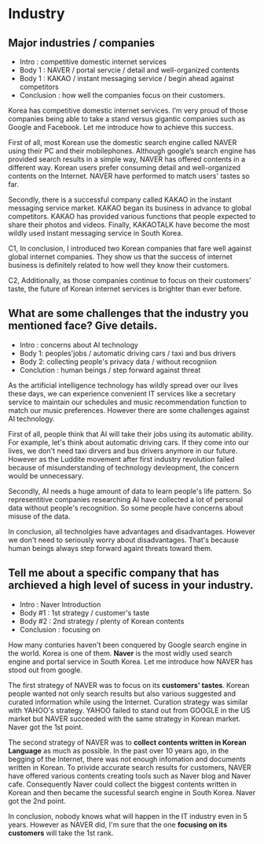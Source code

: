 # Industry

## Major industries / companies

- Intro : competitive domestic internet services
- Body 1 : NAVER / portal servcie / detail and well-organized contents
- Body 1 : KAKAO / instant messaging service / begin ahead against competitors
- Conclusion : how well the companies focus on their customers.

Korea has competitive domestic internet services. I’m very proud of those companies being able to take a stand versus gigantic companies such as Google and Facebook. Let me introduce how to achieve this success.

First of all, most Korean use the domestic search engine called NAVER using their PC and their mobilephones. Although google’s search engine has provided search results in a simple way, NAVER has offered contents in a different way. Korean users prefer consuming detail and well-organized contents on the Internet. NAVER have performed to match users' tastes so far. 

Secondly, there is a successful company called KAKAO in the instant messaging service market. KAKAO began its business in advance to global competitors. KAKAO has provided various functions that people expected to share their photos and videos. Finally, KAKAOTALK have become the most wildly used instant messaging service in South Korea. 

C1, In conclusion, I introduced two Korean companies that fare well against global internet companies. They show us that the success of internet business is definitely related to how well they know their customers.

C2, Additionally, as those companies continue to focus on their customers’ taste, the future of Korean internet services is brighter than ever before.

## What are some challenges that the industry you mentioned face? Give details.

- Intro : concerns about AI technology
- Body 1: peoples'jobs / automatic driving cars / taxi and bus drivers
- Body 2: collecting people's privacy data / without recogniion
- Conclution : human beings / step forward against threat 

As the artificial intelligence technology has wildly spread over our lives these days, we can experience convenient IT services like a secretary service to maintain our schedules and music recommendation function to match our music preferences. However there are some challenges against AI technology.

First of all, people think that AI will take their jobs using its automatic ability. For example, let's think about automatic driving cars. If they come into our lives, we don't need taxi dirvers and bus drivers anymore in our future. However as the Luddite movement after first industry revolution failed because of misunderstanding of technology devleopment, the concern would be unnecessary.

Secondly, AI needs a huge amount of data to learn people's life pattern. So representitive companies researching AI have collected a lot of personal data without people's recognition. So some people have concerns about misuse of the data.

In conclusion, all technolgies have advantages and disadvantages. However we don't need to seriously worry about disadvantages. That's because human beings always step forward againt threats toward them.

## Tell me about a specific company that has archieved a high level of sucess in your industry.

- Intro : Naver Introduction
- Body #1 : 1st strategy / customer's taste
- Body #2 : 2nd strategy / plenty of Korean contents
- Conclusion : focusing on  

How many conturies haven't been conquered by Google search engine in the world. Korea is one of them. **Naver** is the most widly used search engine and portal service in South Korea. Let me introduce how NAVER has stood out from google.

The first strategy of NAVER was to focus on its **customers' tastes**. Korean people wanted not only search results but also various suggested and curated information while using the Internet. Curation strategy was similar with YAHOO's strategy. YAHOO failed to stand out from GOOGLE in the US market but NAVER succeeded with the same strategy in Korean market. Naver got the 1st point.

The second strategy of NAVER was to **collect contents written in Korean Language** as much as possible. In the past over 10 years ago, in the begging of the Internet, there was not enough infomation and documents written in Korean. To privide accurate search results for customers, NAVER have offered various contents creating tools such as Naver blog and Naver cafe. Consequently Naver could collect the biggest contents written in Korean and then became the sucessful search engine in South Korea. Naver got the 2nd point.

In conclusion, nobody knows what will happen in the IT industry even in 5 years. However as NAVER did, I'm sure that the one **focusing on its customers** will take the 1st rank.
